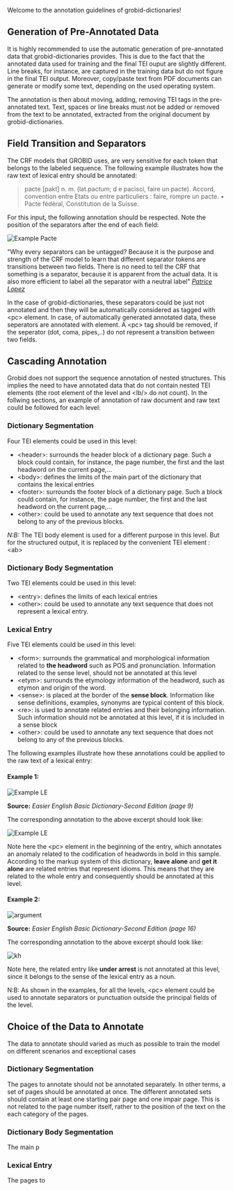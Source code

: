 Welcome to the annotation guidelines of grobid-dictionaries!

## Generation of Pre-Annotated Data

It is highly recommended to use the automatic generation of pre-annotated data that grobid-dictionaries provides. This is due to the fact that the annotated data used for training and the final TEI ouput are slightly different. Line breaks, for instance, are captured in the training data but do not figure in the final TEI output. Moreover, copy/paste text from PDF documents can generate or modify some text, depending on the used operating system.

The annotation is then about moving, adding, removing TEI tags in the pre-annotated text. Text, spaces or line breaks must not be added or removed from the text to be annotated, extracted from the original document by grobid-dictionaries.
 



## Field Transition and Separators
The CRF models that GROBID uses, are very sensitive for each token that belongs to the labeled sequence. The following example illustrates how the raw text of lexical entry should be annotated:

>pacte [pakt] n. m. (lat.pactum; d e pacisci, faire un pacte). Accord, convention entre Etats ou entre particuliers :
>faire, rompre un pacte.
>• Pacte fédéral, 
>Constitution de la Suisse.


For this input, the following annotation should be respected. Note the position of the separators after the end of each field: 

![Example Pacte](pictures/pacte.xml.png)

"Why every separators can be untagged? Because it is the purpose and strength of the CRF model to learn that different separator tokens are transitions between two fields. There is no need to tell the CRF that something is a separator, because it is apparent from the actual data. It is also more efficient to label all the separator with a neutral label" [*Patrice Lopez*](https://github.com/kermitt2)

In the case of grobid-dictionaries, these separators could be just not annotated and then they will be automatically considered as tagged with \<pc> element. In case, of automatically generated annotated data, these seperators are annotated with <pc> element. 
A \<pc> tag should be removed, if the seperator (dot, coma, pipes,..) do not represent a transition between two fields. 

## Cascading Annotation

Grobid does not support the sequence annotation of nested structures. This implies the need to have annotated data that do not contain nested TEI elements (the root element of the level and \<lb/> do not count).
In the follwing sections, an example of annotation of raw document and raw text could be followed for each level:

### Dictionary Segmentation
Four TEI elements could be used in this level:

* \<header>: surrounds the header block of a dictionary page. Such a block could contain, for instance, the page number, the first and the last headword on the current page,...
* \<body>: defines the limits of the main part of the dictionary that contains the lexical entries
* \<footer>: surrounds the footer block of a dictionary page. Such a block could contain, for instance, the page number, the first and the last headword on the current page,...
* \<other>: could be used to annotate any text sequence that does not belong to any of the previous blocks. 


*N:B:* The TEI body element is used for a different purpose in this level. But for the structured output, it is replaced by the convenient TEI element : \<ab>   

### Dictionary Body Segmentation
Two TEI elements could be used in this level:

* \<entry>: defines the limits of each lexical entries
* \<other>: could be used to annotate any text sequence that does not represent a lexical entry. 

### Lexical Entry
Five TEI elements could be used in this level:

* \<form>: surrounds the grammatical and morphological information related to **the headword** such as POS and pronunciation. Information related to the sense level, should not be annotated at this level
* \<etym>: surrounds the etymology information of the headword, such as etymon and origin of the word.
* \<sense>: is placed at the border of the **sense block**. Information like sense definitions, examples, synonyms are typical content of this block.  
* \<re>: is used to annotate related entries and their belonging information. Such information should not be annotated at this level, if it is included in a sense block
* \<other>: could be used to annotate any text sequence that does not belong to any of the previous blocks. 

The following examples illustrate how these annotations could be applied to the raw text of a lexical entry:
#### Example 1: 

![Example LE](pictures/aloneBasicEnglish.png)

**Source:** *Easier English Basic Dictionary-Second Edition (page 9)*

The corresponding annotation to the above excerpt should look like: 


![Example LE](pictures/aloneXML.png)

Note here the \<pc> element in the beginning of the entry, which annotates an anomaly related to the codification of headwords in bold in this sample.
According to the markup system of this dictionary, **leave alone** and **get it alone** are related entries that represent idioms. This means that they are related to the whole entry and consequently should be annotated at this level.

#### Example 2:
![argument](pictures/arrest.png)

**Source:** *Easier English Basic Dictionary-Second Edition (page 16)*


The corresponding annotation to the above excerpt should look like: 


![kh](pictures/arrestXML.png)

Note here, the related entry like **under arrest** is not annotated at this level, since it belongs to the sense of the lexical entry as a noun.   

N:B: As shown in the examples, for all the levels, \<pc> element could be used to annotate separators or punctuation outside the principal fields of the level.

## Choice of the Data to Annotate 

The data to annotate should varied as much as possible to train the model on different scenarios and exceptional cases

### Dictionary Segmentation

The pages to annotate should not be annotated separately. In other terms, a set of pages should be annotated at once. The different annotated sets should contain at least one starting pair page and one impair page. This is not related to the page number itself, rather to the position of the text on the each category of the pages. 

### Dictionary Body Segmentation

The main p

### Lexical Entry

The pages to
